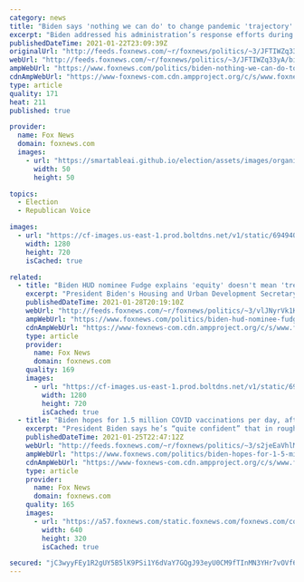 ```yaml
---
category: news
title: "Biden says 'nothing we can do' to change pandemic 'trajectory' in coming months"
excerpt: "Biden addressed his administration’s response efforts during a press briefing on two executive orders meant to provide food assistance to low-income families and protect workers’ rights during the pandemic."
publishedDateTime: 2021-01-22T23:09:39Z
originalUrl: "http://feeds.foxnews.com/~r/foxnews/politics/~3/JFTIWZq33yA/biden-nothing-we-can-do-to-change-coronavirus-pandemic-trajectory-in-coming-months"
webUrl: "http://feeds.foxnews.com/~r/foxnews/politics/~3/JFTIWZq33yA/biden-nothing-we-can-do-to-change-coronavirus-pandemic-trajectory-in-coming-months"
ampWebUrl: "https://www.foxnews.com/politics/biden-nothing-we-can-do-to-change-coronavirus-pandemic-trajectory-in-coming-months.amp"
cdnAmpWebUrl: "https://www-foxnews-com.cdn.ampproject.org/c/s/www.foxnews.com/politics/biden-nothing-we-can-do-to-change-coronavirus-pandemic-trajectory-in-coming-months.amp"
type: article
quality: 171
heat: 211
published: true

provider:
  name: Fox News
  domain: foxnews.com
  images:
    - url: "https://smartableai.github.io/election/assets/images/organizations/foxnews.com-50x50.jpg"
      width: 50
      height: 50

topics:
  - Election
  - Republican Voice

images:
  - url: "https://cf-images.us-east-1.prod.boltdns.net/v1/static/694940094001/4006a873-be82-4386-b53f-517d6542b782/397ae1de-e40a-4273-9ea6-06ce58567c46/1280x720/match/image.jpg"
    width: 1280
    height: 720
    isCached: true

related:
  - title: "Biden HUD nominee Fudge explains 'equity' doesn't mean 'treating everyone the same'"
    excerpt: "President Biden's Housing and Urban Development Secretary nominee Rep. Marcia Fudge, D-Ohio, explained to the Senate Banking Committee Thursday that when it comes to housing, treating people the same based on race is not the preferred approach."
    publishedDateTime: 2021-01-28T20:19:10Z
    webUrl: "http://feeds.foxnews.com/~r/foxnews/politics/~3/vlJNyrVk1Ko/biden-hud-nominee-fudge-equity-not-treating-everyone-the-same"
    ampWebUrl: "https://www.foxnews.com/politics/biden-hud-nominee-fudge-equity-not-treating-everyone-the-same.amp"
    cdnAmpWebUrl: "https://www-foxnews-com.cdn.ampproject.org/c/s/www.foxnews.com/politics/biden-hud-nominee-fudge-equity-not-treating-everyone-the-same.amp"
    type: article
    provider:
      name: Fox News
      domain: foxnews.com
    quality: 169
    images:
      - url: "https://cf-images.us-east-1.prod.boltdns.net/v1/static/694940094001/a0e9a35a-cdd7-493d-b0e0-8535c57de3fb/071070e4-ce62-44fe-9a99-32dadfc7bf59/1280x720/match/image.jpg"
        width: 1280
        height: 720
        isCached: true
  - title: "Biden hopes for 1.5 million COVID vaccinations per day, after 'nothing we can do' comments"
    excerpt: "President Biden says he’s “quite confident” that in roughly three weeks the nation will “be vaccinating people at the range of a 1 million a day or in excess of that.”"
    publishedDateTime: 2021-01-25T22:47:12Z
    webUrl: "http://feeds.foxnews.com/~r/foxnews/politics/~3/s2jeEaVhlMY/biden-hopes-for-1-5-million-covid-vaccinations-per-day"
    ampWebUrl: "https://www.foxnews.com/politics/biden-hopes-for-1-5-million-covid-vaccinations-per-day.amp"
    cdnAmpWebUrl: "https://www-foxnews-com.cdn.ampproject.org/c/s/www.foxnews.com/politics/biden-hopes-for-1-5-million-covid-vaccinations-per-day.amp"
    type: article
    provider:
      name: Fox News
      domain: foxnews.com
    quality: 165
    images:
      - url: "https://a57.foxnews.com/static.foxnews.com/foxnews.com/content/uploads/2021/01/640/320/AP21025793966837.jpg?ve=1&tl=1"
        width: 640
        height: 320
        isCached: true

secured: "jC3wyyFEy1R2gUY5B5lK9PSi1Y6dVaY7GQgJ93eyU0CM9fTInMN3YHr7vOVf6PJPLHSK09VxqFwiQQkSZdzwD0Q7uEbSR/gAXXY0NOXU/SJINXgOqUqhPuVqOEIVwHCR5z1TkkYT3RS43T7mJw9f1u6Pp4VKHlOIdJ/oaORBLIYuwVfHyHM8LxvbPF2jJ2Lohi57+VaDuvximilXzDZeUY7cXjnZ3EoEeatCVQj9xmHDxjKQupQ9T5xQLnjoOhFZ0+PZYJLQgNBHHzrHcxguTDq3zUUYdbCFL0N+bSAxdrlLhYt1PDf+2zMJoeOFI347xO71eG5yK2nhrZf5Qt9YPCrl44ZdCo7H/3mkcQS4l9w=;JEfSCF8k2Dp3GpvSq3JZ7Q=="
---
```



